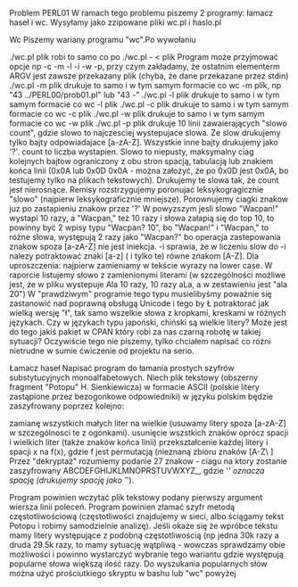 Problem PERL01
W ramach tego problemu piszemy 2 programy: łamacz haseł i wc. Wysyłamy jako zzipowane pliki wc.pl i haslo.pl

Wc
Piszemy wariany programu "wc".Po wywołaniu

./wc.pl plik robi to samo co po ./wc.pl - < plik
Program może przyjmować opcje np -c -m -l -i -w -p, przy czym zakładamy, że ostatnim elementerm ARGV jest zawsze przekazany plik (chyba, że dane przekazane przez stdin)
./wc.pl -m plik drukuje to samo i w tym samym formacie co wc -m plik, np "43 ../PERL00/prob01.pl" lub "43 -"
./wc.pl -l plik drukuje to samo i w tym samym formacie co wc -l plik
./wc.pl -c plik drukuje to samo i w tym samym formacie co wc -c plik
./wc.pl -w plik drukuje to samo i w tym samym formacie co wc -w plik
./wc.pl -p plik drukuje 10 linii zawaierających "slowo count", gdzie slowo to najczesciej wystepujace slowa. Ze slow drukujemy tylko bajty odpowiadajace [a-zA-Z]. Wszystkie inne bajty drukujemy jako '?'. count to liczba wystapien. Slowo to niepusty, maksymalny ciag kolejnych bajtow ograniczony z obu stron spacją, tabulacją lub znakiem końca linii (0x0A lub 0x0D 0x0A - można założyć, że po 0x0D jest 0x0A, bo testujemy tylko na plikach tekstowych). Drukujemy te slowa tak, że count jest nierosnące. Remisy rozstrzygujemy poronujac leksykogragicznie "slowo" (najpierw leksykograficznie mniejsze). Porownujemy ciagki znakow juz po zastapieniu znakow przez '?'
W powyzszym jesli slowo "Wacpan!" wystapi 10 razy, a "Wacpan," też 10 razy i słowa załapią się do top 10, to powinny być 2 wpisy typu "Wacpan? 10", bo "Wacpan!" i "Wacpan," to różne słowa, występują 2 razy jako "Wacpan?" bo operacja zastepowania znakow spoza [a-zA-Z] nie jest iniekcja.
-i sprawia, że w liczeniu slow do -i nalezy potraktować znaki [a-z] ( i tylko te) równe znakom [A-Z]. Dla uproszczenia: najpierw zamieniamy w tekście wyrazy na lower case. W raporcie listujemy słowo z zamienionymi literami (w szczególności możliwe jest, że w pliku wystepuje Ala 10 razy, 10 razy aLa, a w zestawieniu jest "ala 20")
W "prawdziwym" programie tego typu musielibyśmy poważnie się zastanowić nad poprawną obsługą Unicode i tego by Ł potraktorać jak wielką wersję "ł", tak samo wszelkie słowa z kropkami, kreskami w różnych językach. Czy w językach typu japoński, chiński są wielkie litery? Może jest do tego jakiś pakiet w CPAN który robi za nas czarną robotę w takiej sytuacji? Oczywiście tego nie piszemy, tylko chciałem napisać co różni nietrudne w sumie ćwiczenie od projektu na serio.

Łamacz haseł
Napisać program do łamania prostych szyfrów substytucyjnych monoalfabetowych. Niech plik tekstowy (obszerny fragment "Potopu" H. Sienkiewicza) w formacie ASCII (polskie litery zastąpione przez bezogonkowe odpowiedniki) w języku polskim będzie zaszyfrowany poprzez kolejno:

zamianę wszystkich małych liter na wielkie (usuwamy litery spoza [a-zA-Z] w szczególnosci te z ogonkami).
usunięcie wszstkich znaków oprócz spacji i wielkich liter (także znaków końca linii)
przekształcenie każdej litery i spacji x na f(x), gdzie f jest permutacją (nieznaną zbioru znaków [A-Z\ ]
Przez "dekryptaż" rozumiemy podanie 27 znakow - ciagu na ktory zostanie zaszyfrowany ABCDEFGHIJKLMNOPRSTUVWXYZ_, gdzie '_' oznacza spację (drukujemy spację jako '_').

Program powinien wczytać plik tekstowy podany pierwszy argument wiersza linii poleceń. Program powinien złamać szyfr metodą częstotliwościową (częstotliwości znajdujemy w sieci, albo ściągamy tekst Potopu i robimy samodzielnie analizę). Jeśli okaże się że wpróbce tekstu mamy litery występujące z podobną częstotliwością (np jedna 30k razy a druda 29.5k razy, to mamy sytuację wątpliwą - wowczas sprawdzamy obie możliwości i powinno wystarczyć wybranie tego wariantu gdzie występują popularne słowa większą ilość razy. Do wyszukania popularnych słów można użyć prościutkiego skryptu w bashu lub "wc" powyżej